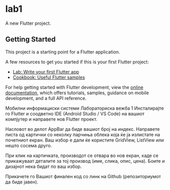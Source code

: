 # lab1

A new Flutter project.

## Getting Started

This project is a starting point for a Flutter application.

A few resources to get you started if this is your first Flutter project:

- [Lab: Write your first Flutter app](https://docs.flutter.dev/get-started/codelab)
- [Cookbook: Useful Flutter samples](https://docs.flutter.dev/cookbook)

For help getting started with Flutter development, view the
[online documentation](https://docs.flutter.dev/), which offers tutorials,
samples, guidance on mobile development, and a full API reference.


Мобилни информациски системи
Лабораториска вежба 1
Инсталирајте го Flutter и соодветно IDE (Android Studio / VS Code) на вашиот компјутер и направете нов Flutter проект.

Насловот во делот AppBar да биде вашиот број на индекс. Направете листа од картички со неколку парчиња облека која ќе ја излистате на почетниот екран. Ваш избор е дали ќе користите GridView, ListView или нешто сосема друго. 

При клик на картичката, производот се отвара во нов екран, каде се прикажуваат деталите за тој производ (име, слика, опис, цена). Боите и дизајнот нека бидат по ваш избор.

Прикачете го Вашиот финален код со линк на Github (репозиториумот да биде јавен).
